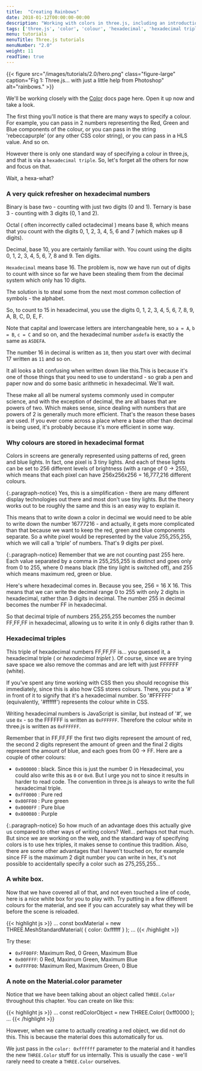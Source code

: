 ```yaml
---
title:  "Creating Rainbows"
date: 2018-01-12T00:00:00-00:00
description: "Working with colors in three.js, including an introduction the hexadecimal triple color notation used by three.js and CSS"
tags: ['three.js', 'color', 'colour', 'hexadecimal', 'hexadecimal triple', 'CSS']
menu: tutorials
menuTitle: Three.js tutorials
menuNumber: "2.0"
weight: 11
readTime: true
---
```


{{< figure src="/images/tutorials/2.0/hero.png" class="figure-large" caption="Fig 1: Three.js... with just a little help from Photoshop" alt="rainbows." >}}

We'll be working closely with the [Color](https://threejs.org/docs/#api/math/Color) docs page here. Open it up now and take a look.

The first thing you'll notice is that there are many ways to specify a colour. For example, you can pass in 2 numbers representing the Red, Green and Blue components of the colour, or you can pass in the string 'rebeccapurple' (or any other CSS color string), or you can pass in a HLS value. And so on.

 However there is only one standard way of specifying a colour in three.js, and that is via a `hexadecimal triple`. So, let's forget all the others for now and focus on that.

Wait, a hexa-what?

### A very quick refresher on hexadecimal numbers

Binary is base two - counting with just two digits (0 and 1). Ternary is base 3 - counting with 3 digits (0, 1 and 2).

Octal ( often incorrectly called octadecimal ) means base 8, which means that you count with the digits 0, 1, 2, 3, 4, 5, 6 and 7 (which makes up 8 digits).

Decimal, base 10, you are certainly familiar with. You count using the digits 0, 1, 2, 3, 4, 5, 6, 7, 8 and 9. Ten digits.

`Hexadecimal` means base 16. The problem is, now we have run out of digits to count with since so far we have been stealing them from the decimal system which only has 10 digits.

The solution is to steal some from the next most common collection of symbols - the alphabet.

So, to count to 15 in hexadecimal, you use the digits 0, 1, 2, 3, 4, 5, 6, 7, 8, 9, A, B, C, D, E, F.

Note that capital and lowercase letters are interchangeable here, so `a = A`, `b = B`, `c = C` and so on, and the hexadecimal number `asdefa` is exactly the same as `ASDEFA`.

The number 16 in decimal is written as `10`, then you start over with decimal 17 written as `11` and so on.

It all looks a bit confusing when written down like this.This is because it's one of those things that you need to use to understand - so grab a pen and paper now and do some basic arithmetic in hexadecimal. We'll wait.

These make all all be numeral systems commonly used in computer science, and with the exception of decimal, the are all bases that are powers of two. Which makes sense, since dealing with numbers that are powers of 2 is generally much more efficient. That's the reason these bases are used. If you ever come across a place where a base other than decimal is being used, it's probably because it's more efficient in some way.

### Why colours are stored in hexadecimal format

Colors in screens are generally represented using patterns of red, green and blue lights. In fact, one pixel is 3 tiny lights. And each of these lights can be set to 256 different levels of brightness (with a range of 0 -> 255), which means that each pixel can have 256x256x256 = 16,777,216 different colours.

{:.paragraph-notice}
Yes, this is a simplification - there are many different display technologies out there and most don't use tiny lights. But the theory works out to be roughly the same and this is an easy way to explain it.

This means that to write down a color in decimal we would need to be able to write down the number 16777216 - and actually, it gets more complicated than that because we want to keep the red, green and blue components separate. So a white pixel would be represented by the value 255,255,255, which we will call a 'triple' of numbers. That's 9 digits per pixel.

{:.paragraph-notice}
Remember that we are not counting past 255 here. Each value separated by a comma in 255,255,255
is distinct and goes only from 0 to 255, where 0 means black (the tiny light is switched off), and 255 which means maximum red, green or blue.

Here's where hexadecimal comes in. Because you see, 256 = 16 X 16. This means that we can write the decimal range 0 to 255 with only 2 digits in hexadecimal, rather than 3 digits in decimal. The number 255 in decimal becomes the number FF in hexadecimal.

So that decimal triple of numbers 255,255,255 becomes the number FF,FF,FF in hexadecimal, allowing us to write it in only 6 digits rather than 9.

### Hexadecimal triples

This triple of hexadecimal numbers FF,FF,FF is... you guessed it, a hexadecimal triple ( or _hexadecimal triplet_ ). Of course, since we are trying save space we also remove the commas and are left with just FFFFFF (white).

If you've spent any time working with CSS then you should recognise this immediately, since this is also how CSS stores colours. There, you put a '#' in front of it to signify that it's a hexadecimal number. So '#FFFFFF' (equivalently, '#ffffff') represents the colour white in CSS.

Writing hexadecimal numbers is JavaScript is similar, but instead of '#', we use `0x` - so the FFFFFF is written as `0xFFFFFF`. Therefore the colour white in three.js is written as `0xFFFFFF`.

Remember that in FF,FF,FF the first two digits represent the amount of red, the second 2 digits represent the amount of green and the final 2 digits represent the amount of blue, and each goes from 00 -> FF. Here are a couple of other colours:

* `0x000000` : black. Since this is just the number 0 in Hexadecimal, you could also write this as `0` or `0x0`. But I urge you not to since it results in harder to read code. The convention in three.js is always to write the full hexadecimal triple.
* `0xFF0000` : Pure red
* `0x00FF00` : Pure green
* `0x0000FF` : Pure blue
* `0x800080` : Purple

{:.paragraph-notice}
So how much of an advantage does this actually give us compared to other ways of writing colors? Well... perhaps not that much. But since we are working on the web, and the standard way of specifying colors is to use hex triples, it makes sense to continue this tradition. Also, there are some other advantages that I haven't touched on, for example since FF is the maximum 2 digit number you can write in hex, it's not possible to accidentally specify a color such as 275,255,255...

### A white box.

<p data-height="400" data-theme-id="0" data-slug-hash="aEBKYK" data-default-tab="result" class='codepen'></p>
<script async="async" src="//codepen.io/assets/embed/ei.js"></script>

Now that we have covered all of that, and not even touched a line of code, here is a nice white box for you to play with. Try putting in a few different colours for the material, and see if you can accurately say what they will be before the scene is reloaded.

{{< highlight js >}}
...
  const boxMaterial = new THREE.MeshStandardMaterial( { color: 0xffffff } );
...
{{< /highlight >}}

Try these:

* `0xFF00FF`: Maximum Red, 0 Green, Maximum Blue
* `0x00FFFF`: 0 Red, Maximum Green, Maximum Blue
* `0xFFFF00`: Maximum Red, Maximum Green, 0 Blue

### A note on the Material.color parameter

Notice that we have been talking about an object called `THREE.Color` throughout this chapter. You can create on like this:

{{< highlight js >}}
...
  const redColorObject = new THREE.Color( 0xff0000 );
...
{{< /highlight >}}

However, when we came to actually creating a red object, we did not do this. This is because the material does this automatically for us.

We just pass in the `color: 0xffffff` parameter to the material and it handles the new `THREE.Color` stuff for us internally. This is usually the case - we'll rarely need to create a `THREE.Color` ourselves.